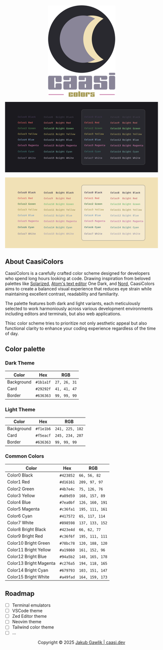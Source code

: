 <div align="center">

![logo](./assets/CaasiColorsLogo.png)

![dark palette](./assets/dark_palette.png)

![light palette](./assets/light_palette.png)

</div>

## About CaasiColors

CaasiColors is a carefully crafted color scheme designed for developers who spend long hours looking at code. Drawing inspiration from beloved palettes like [Solarized](https://ethanschoonover.com/solarized/), [Atom's text editor](https://atom-editor.cc/) One Dark, and [Nord](https://www.nordtheme.com/), CaasiColors aims to create a balanced visual experience that reduces eye strain while maintaining excellent contrast, readability and familiarity.

The palette features both dark and light variants, each meticulously selected to work harmoniously across various development environments including editors and terminals, but also web applications.

Thisc color scheme tries to prioritize not only aesthetic appeal but also functional clarity to enhance your coding experience regardless of the time of day.

## Color palette

### Dark Theme

| Color      | Hex       | RGB          |
| ---------- | --------- | ------------ |
| Background | `#1b1a1f` | `27, 26, 31` |
| Card       | `#29292f` | `41, 41, 47` |
| Border     | `#636363` | `99, 99, 99` |

### Light Theme

| Color      | Hex       | RGB             |
| ---------- | --------- | --------------- |
| Background | `#f1e1b6` | `241, 225, 182` |
| Card       | `#f5eacf` | `245, 234, 207` |
| Border     | `#636363` | `99, 99, 99`    |

### Common Colors

| Color                  | Hex       | RGB             |
| ---------------------- | --------- | --------------- |
| Color0 Black           | `#423852` | `66, 56, 82`    |
| Color1 Red             | `#d16161` | `209, 97, 97`   |
| Color2 Green           | `#4b7e4c` | `75, 126, 76`   |
| Color3 Yellow          | `#a89d59` | `168, 157, 89`  |
| Color4 Blue            | `#7ea0bf` | `126, 160, 191` |
| Color5 Magenta         | `#c36fa1` | `195, 111, 161` |
| Color6 Cyan            | `#417572` | `65, 117, 114`  |
| Color7 White           | `#898598` | `137, 133, 152` |
| Color8 Bright Black    | `#423e4d` | `66, 62, 77`    |
| Color9 Bright Red      | `#c36f6f` | `195, 111, 111` |
| Color10 Bright Green   | `#78bc78` | `120, 188, 120` |
| Color11 Bright Yellow  | `#a19860` | `161, 152, 96`  |
| Color12 Bright Blue    | `#94a5b2` | `148, 165, 178` |
| Color13 Bright Magenta | `#c276a5` | `194, 118, 165` |
| Color14 Bright Cyan    | `#679793` | `103, 151, 147` |
| Color15 Bright White   | `#a49fad` | `164, 159, 173` |

## Roadmap

- [ ] Terminal emulators
- [ ] VSCode theme
- [ ] Zed Editor theme
- [ ] Neovim theme
- [ ] Tailwind color theme
- [ ] ...

<div align="center">
Copyright &copy; 2025 <a href="https://caasi.dev" target="_blank">Jakub Gawlik | caasi.dev</a>
</div>
